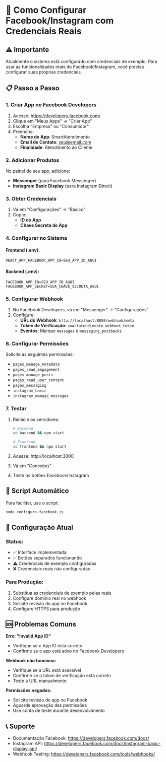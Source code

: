 # 🔧 Como Configurar Facebook/Instagram com Credenciais Reais

## ⚠️ **Importante**
Atualmente o sistema está configurado com credenciais de exemplo. Para usar as funcionalidades reais do Facebook/Instagram, você precisa configurar suas próprias credenciais.

## 📋 **Passo a Passo**

### 1. **Criar App no Facebook Developers**

1. Acesse: https://developers.facebook.com/
2. Clique em "Meus Apps" → "Criar App"
3. Escolha "Empresa" ou "Consumidor"
4. Preencha:
   - **Nome do App**: SmartAtendimento
   - **Email de Contato**: seu@email.com
   - **Finalidade**: Atendimento ao Cliente

### 2. **Adicionar Produtos**

No painel do seu app, adicione:
- **Messenger** (para Facebook Messenger)
- **Instagram Basic Display** (para Instagram Direct)

### 3. **Obter Credenciais**

1. Vá em "Configurações" → "Básico"
2. Copie:
   - **ID do App**
   - **Chave Secreta do App**

### 4. **Configurar no Sistema**

#### **Frontend (.env):**
```env
REACT_APP_FACEBOOK_APP_ID=SEU_APP_ID_AQUI
```

#### **Backend (.env):**
```env
FACEBOOK_APP_ID=SEU_APP_ID_AQUI
FACEBOOK_APP_SECRET=SUA_CHAVE_SECRETA_AQUI
```

### 5. **Configurar Webhook**

1. No Facebook Developers, vá em "Messenger" → "Configurações"
2. Configure:
   - **URL do Webhook**: `http://localhost:8080/webhook/meta`
   - **Token de Verificação**: `smartatendimento_webhook_token`
   - **Eventos**: Marque `messages` e `messaging_postbacks`

### 6. **Configurar Permissões**

Solicite as seguintes permissões:
- `pages_manage_metadata`
- `pages_read_engagement`
- `pages_manage_posts`
- `pages_read_user_content`
- `pages_messaging`
- `instagram_basic`
- `instagram_manage_messages`

### 7. **Testar**

1. Reinicie os servidores:
   ```bash
   # Backend
   cd backend && npm start
   
   # Frontend
   cd frontend && npm start
   ```

2. Acesse: http://localhost:3000
3. Vá em "Conexões"
4. Teste os botões Facebook/Instagram

## 🚀 **Script Automático**

Para facilitar, use o script:
```bash
node configure-facebook.js
```

## 📝 **Configuração Atual**

### **Status:**
- ✅ Interface implementada
- ✅ Botões separados funcionando
- ⚠️ Credenciais de exemplo configuradas
- ❌ Credenciais reais não configuradas

### **Para Produção:**
1. Substitua as credenciais de exemplo pelas reais
2. Configure domínio real no webhook
3. Solicite revisão do app no Facebook
4. Configure HTTPS para produção

## 🆘 **Problemas Comuns**

**Erro: "Invalid App ID"**
- Verifique se o App ID está correto
- Confirme se o app está ativo no Facebook Developers

**Webhook não funciona:**
- Verifique se a URL está acessível
- Confirme se o token de verificação está correto
- Teste a URL manualmente

**Permissões negadas:**
- Solicite revisão do app no Facebook
- Aguarde aprovação das permissões
- Use conta de teste durante desenvolvimento

## 📞 **Suporte**

- Documentação Facebook: https://developers.facebook.com/docs/
- Instagram API: https://developers.facebook.com/docs/instagram-basic-display-api/
- Webhook Testing: https://developers.facebook.com/tools/webhooks/
